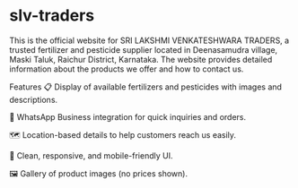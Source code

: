 # slv-traders
This is the official website for SRI LAKSHMI VENKATESHWARA TRADERS, a trusted fertilizer and pesticide supplier located in Deenasamudra village, Maski Taluk, Raichur District, Karnataka. The website provides detailed information about the products we offer and how to contact us.

 Features
📋 Display of available fertilizers and pesticides with images and descriptions.

📱 WhatsApp Business integration for quick inquiries and orders.

🗺️ Location-based details to help customers reach us easily.

🎯 Clean, responsive, and mobile-friendly UI.

🖼️ Gallery of product images (no prices shown).
